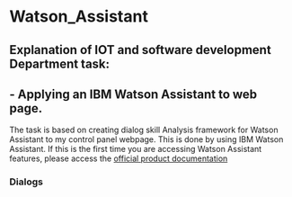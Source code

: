 # Watson_Assistant
## Explanation of IOT and software development Department task:
## - Applying an IBM Watson Assistant to web page.
The task is based on creating dialog skill Analysis framework for Watson Assistant to my control panel webpage. This is done by using IBM Watson Assistant.
If this is the first time you are accessing Watson Assistant features, please access the [official product documentation](https://cloud.ibm.com/docs/assistant?topic=assistant-index)


### Dialogs
